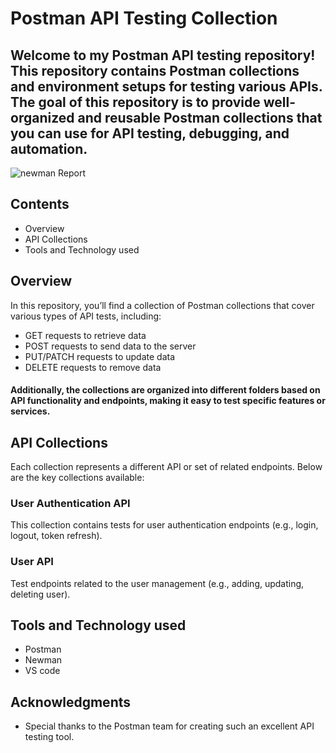 # Postman API Testing Collection
## Welcome to my Postman API testing repository! This repository contains Postman collections and environment setups for testing various APIs. The goal of this repository is to provide well-organized and reusable Postman collections that you can use for API testing, debugging, and automation.
![newman Report](https://github.com/user-attachments/assets/f13a97c4-d6df-4379-b16e-f062f73a7794)
## Contents
* Overview
* API Collections
* Tools and Technology used
## Overview
In this repository, you’ll find a collection of Postman collections that cover various types of API tests, including:
* GET requests to retrieve data
* POST requests to send data to the server
* PUT/PATCH requests to update data
* DELETE requests to remove data
#### Additionally, the collections are organized into different folders based on API functionality and endpoints, making it easy to test specific features or services.
## API Collections
Each collection represents a different API or set of related endpoints. Below are the key collections available:
### User Authentication API
This collection contains tests for user authentication endpoints (e.g., login, logout, token refresh).
### User API
Test endpoints related to the user management (e.g., adding, updating, deleting user).
## Tools and Technology used
* Postman
* Newman
* VS code
## Acknowledgments
* Special thanks to the Postman team for creating such an excellent API testing tool.
